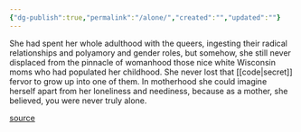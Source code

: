 ```yaml
---
{"dg-publish":true,"permalink":"/alone/","created":"","updated":""}
---
```


She had spent her whole adulthood with the queers, ingesting their radical relationships and polyamory and gender roles, but somehow, she still never displaced from the pinnacle of womanhood those nice white Wisconsin moms who had populated her childhood. She never lost that [[code\|secret]] fervor to grow up into one of them. In motherhood she could imagine herself apart from her loneliness and neediness, because as a mother, she believed, you were never truly alone.

[source](https://www.goodreads.com/book/show/48890225-detransition-baby)
